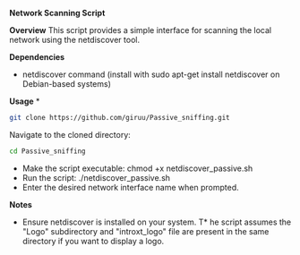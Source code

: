 **Network Scanning Script**

**Overview**
This script provides a simple interface for scanning the local network using the netdiscover tool.

**Dependencies**
* netdiscover command (install with sudo apt-get install netdiscover on Debian-based systems)

**Usage**
* 
```bash
git clone https://github.com/giruu/Passive_sniffing.git
```
Navigate to the cloned directory:

```bash
cd Passive_sniffing
```
* Make the script executable: chmod +x netdiscover_passive.sh
* Run the script: ./netdiscover_passive.sh
* Enter the desired network interface name when prompted.

**Notes**
* Ensure netdiscover is installed on your system.
T* he script assumes the "Logo" subdirectory and "introxt_logo" file are present in the same directory if you want to display a logo.
